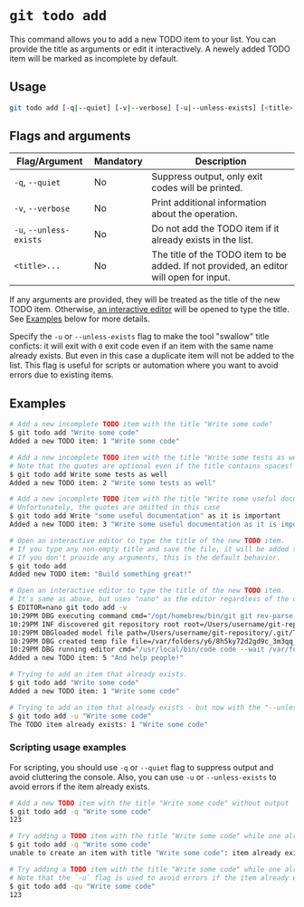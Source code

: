 # `git todo add`

This command allows you to add a new TODO item to your list.
You can provide the title as arguments or edit it interactively.
A newely added TODO item will be marked as incomplete by default.

## Usage

```bash
git todo add [-q|--quiet] [-v|--verbose] [-u|--unless-exists] [<title>...]
```

## Flags and arguments

| Flag/Argument           | Mandatory | Description                                                                             |
| ----------------------- | --------- | --------------------------------------------------------------------------------------- |
| `-q`, `--quiet`         | No        | Suppress output, only exit codes will be printed.                                       |
| `-v`, `--verbose`       | No        | Print additional information about the operation.                                       |
| `-u`, `--unless-exists` | No        | Do not add the TODO item if it already exists in the list.                              |
| `<title>...`            | No        | The title of the TODO item to be added. If not provided, an editor will open for input. |

If any arguments are provided, they will be treated as the title of the new TODO item.
Otherwise, [an interactive editor](index.md#editor-support) will be opened to type the title.
See [Examples](#examples) below for more details.

Specify the `-u` or `--unless-exists` flag to make the tool "swallow" title conficts:
it will exit with `0` exit code even if an item with the same name already exists.
But even in this case a duplicate item will not be added to the list.
This flag is useful for scripts or automation where you want to avoid errors due to existing items.

## Examples

```bash
# Add a new incomplete TODO item with the title "Write some code"
$ git todo add "Write some code"
Added a new TODO item: 1 "Write some code"

# Add a new incomplete TODO item with the title "Write some tests as well"
# Note that the quotes are optional even if the title contains spaces!
$ git todo add Write some tests as well
Added a new TODO item: 2 "Write some tests as well"

# Add a new incomplete TODO item with the title "Write some useful documentation as it is important"
# Unfortunately, the quotes are omitted in this case
$ git todo add Write "some useful documentation" as it is important
Added a new TODO item: 3 "Write some useful documentation as it is important"

# Open an interactive editor to type the title of the new TODO item.
# If you type any non-empty title and save the file, it will be added to the list.
# If you don't provide any arguments, this is the default behavior.
$ git todo add
Added new TODO item: "Build something great!"

# Open an interactive editor to type the title of the new TODO item.
# It's same as above, but uses "nano" as the editor regardless of the default editor.
$ EDITOR=nano git todo add -v
10:29PM DBG executing command cmd="/opt/homebrew/bin/git git rev-parse --show-toplevel"
10:29PM INF discovered git repository root root=/Users/username/git-repository
10:29PM DBGloaded model file path=/Users/username/git-repository/.git/TODO
10:29PM DBG created temp file file=/var/folders/y6/8h5ky72d2gd9c_3m3qq_df8c0000gn/T/git-todo-2742934353.txt
10:29PM DBG running editor cmd="/usr/local/bin/code code --wait /var/folders/y6/8h5ky72d2gd9c_3m3qq_df8c0000gn/T/git-todo-2742934353.txt"
Added a new TODO item: 5 "And help people!"

# Trying to add an item that already exists.
$ git todo add "Write some code"
Added a new TODO item: 1 "Write some code"

# Trying to add an item that already exists - but now with the "--unless-exists".
$ git todo add -u "Write some code"
The TODO item already exists: 1 "Write some code"
```

### Scripting usage examples

For scripting, you should use `-q` or `--quiet` flag to suppress output and avoid cluttering the console.
Also, you can use `-u` or `--unless-exists` to avoid errors if the item already exists.

```bash
# Add a new TODO item with the title "Write some code" without output
$ git todo add -q "Write some code"
123

# Try adding a TODO item with the title "Write some code" while one already exists
$ git todo add -q "Write some code"
unable to create an item with title "Write some code": item already exists

# Try adding a TODO item with the title "Write some code" while one already exists
# Note that the `-u` flag is used to avoid errors if the item already exists - it would return an existing item ID instead
$ git todo add -qu "Write some code"
123
```
